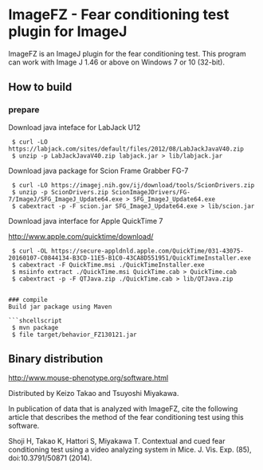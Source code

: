 # ImageFZ - Fear conditioning test plugin for ImageJ

ImageFZ is an ImageJ plugin for the fear conditioning test.
This program can work with Image J 1.46 or above on Windows 7 or 10 (32-bit).


## How to build

### prepare
Download java inteface for LabJack U12

```shellscript
 $ curl -LO https://labjack.com/sites/default/files/2012/08/LabJackJavaV40.zip
 $ unzip -p LabJackJavaV40.zip labjack.jar > lib/labjack.jar
```

Download java package for Scion Frame Grabber FG-7

```shellscript
 $ curl -LO https://imagej.nih.gov/ij/download/tools/ScionDrivers.zip
 $ unzip -p ScionDrivers.zip ScionImageJDrivers/FG-7/ImageJ/SFG_ImageJ_Update64.exe > SFG_ImageJ_Update64.exe
 $ cabextract -p -F scion.jar SFG_ImageJ_Update64.exe > lib/scion.jar 
```

Download java interface for Apple QuickTime 7

http://www.apple.com/quicktime/download/

```shellscript
 $ curl -OL https://secure-appldnld.apple.com/QuickTime/031-43075-20160107-C0844134-B3CD-11E5-B1C0-43CA8D551951/QuickTimeInstaller.exe
 $ cabextract -F QuickTime.msi ./QuickTimeInstaller.exe
 $ msiinfo extract ./QuickTime.msi QuickTime.cab > QuickTime.cab
 $ cabextract -p -F QTJava.zip ./QuickTime.cab > lib/QTJava.zip


### compile
Build jar package using Maven

```shcellscript
 $ mvn package
 $ file target/behavior_FZ130121.jar
```

## Binary distribution

http://www.mouse-phenotype.org/software.html

Distributed by Keizo Takao and Tsuyoshi Miyakawa.

In publication of data that is analyzed with ImageFZ, cite the following article that describes the method of the fear conditioning test using this software.

Shoji H, Takao K, Hattori S, Miyakawa T. Contextual and cued fear conditioning test using a video analyzing system in Mice. J. Vis. Exp. (85), doi:10.3791/50871 (2014).

